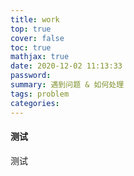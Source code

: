```yaml
---
title: work
top: true
cover: false
toc: true
mathjax: true
date: 2020-12-02 11:13:33
password:
summary: 遇到问题 & 如何处理
tags: problem
categories:
---
```


#### 测试
测试